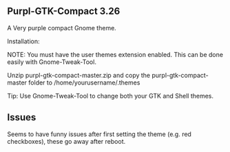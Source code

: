 Purpl-GTK-Compact 3.26
---------------

A Very purple compact Gnome theme.

Installation:

NOTE: You must have the user themes extension enabled. This can be done easily with Gnome-Tweak-Tool.

Unzip purpl-gtk-compact-master.zip and copy the purpl-gtk-compact-master folder to /home/yourusername/.themes

Tip: Use Gnome-Tweak-Tool to change both your GTK and Shell themes.

Issues
------------
Seems to have funny issues after first setting the theme (e.g. red checkboxes), these go away after reboot.
